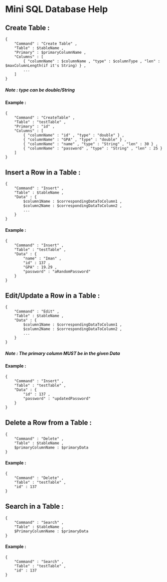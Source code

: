 # Mini SQL Database Help
## Create Table :
```
{
    "Command" : "Create Table" ,
    "Table" : $tableName ,
    "Primary" : $primaryColumnName ,
    "Columns" : [
        { "columnName" : $columnName , "type" : $columnType , "len" : $maxColumnLength(if it's String) } ,
        ...
    ]
}
```
##### Note : type can be double/String

#### Example :
```
{
    "Command" : "CreateTable" ,
    "Table" : "testTable" ,
    "Primary" : "id" ,
    "Columns" : [
        { "columnName" : "id" , "type" : "double" } ,
        { "columnName" : "GPA" , "type" : "double" } ,
        { "columnName" : "name" , "type" : "String" , "len" : 30 } ,
        { "columnName" : "password" , "type" : "String" , "len" : 25 }
    ]
}
```
## Insert a Row in a Table :
```
{
    "Command" : "Insert" ,
    "Table" : $tableName ,
    "Data" : {
        $column1Name : $correspondingDataToColumn1 , 
        $column2Name : $correspondingDataToColumn2 , 
        ...
    } 
}
```
#### Example :
```
{
    "Command" : "Insert" ,
    "Table" : "testTable" ,
    "Data" : {
        "name" : "Iman" , 
        "id" : 137 , 
        "GPA" : 19.29 ,
        "password" : "aRandomPassword" 
    } 
}
```

## Edit/Update a Row in a Table :
```
{
    "Command" : "Edit" ,
    "Table" : $tableName ,
    "Data" : {
        $column1Name : $correspondingDataToColumn1 , 
        $column2Name : $correspondingDataToColumn2 , 
        ...
    } 
}
```
##### Note : The primary column MUST be in the given Data

#### Example :
```
{
    "Command" : "Insert" ,
    "Table" : "testTable" ,
    "Data" : {
        "id" : 137 , 
        "password" : "updatedPassword" 
    } 
}
```

## Delete a Row from a Table :
```
{
    "Command" : "Delete" ,
    "Table" : $tableName ,
    $primaryColumnName : $primaryData 
}
```

#### Example :
```
{
    "Command" : "Delete" ,
    "Table" : "testTable" ,
    "id" : 137
}
```

## Search in a Table :
```
{
    "Command" : "Search" ,
    "Table" : $tableName ,
    $PrimaryColumnName : $primaryData 
}
```

#### Example :
```
{
    "Command" : "Search" ,
    "Table" : "testTable" ,
    "id" : 137
}
```
